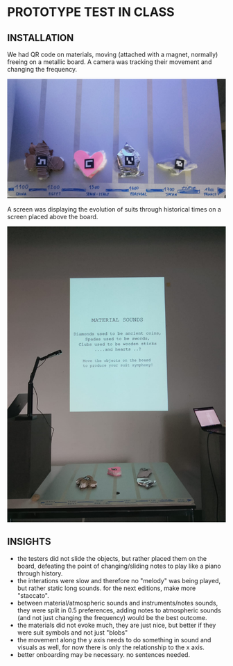 # PROTOTYPE TEST IN CLASS

## INSTALLATION

We had QR code on materials, moving (attached with a magnet, normally) freeing on a metallic board. A camera was tracking their movement and changing the frequency.

![](2025-10-15_test1.jpeg)

A screen was displaying the evolution of suits through historical times on a screen placed above the board. 

![](2025-10-15_test.jpeg)

## INSIGHTS

- the testers did not slide the objects, but rather placed them on the board, defeating the point of changing/sliding notes to play like a piano through history. 
- the interations were slow and therefore no "melody" was being played, but rather static long sounds. for the next editions, make more "staccato". 
- between material/atmospheric sounds and instruments/notes sounds, they were split in 0.5 preferences, adding notes to atmospheric sounds (and not just changing the frequency) would be the best outcome. 
- the materials did not evoke much, they are just nice, but better if they were suit symbols and not just "blobs"
- the movement along the y axis needs to do something in sound and visuals as well, for now there is only the relationship to the x axis. 
- better onboarding may be necessary. no sentences needed. 
 